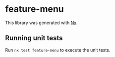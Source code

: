 # feature-menu

This library was generated with [Nx](https://nx.dev).

## Running unit tests

Run `nx test feature-menu` to execute the unit tests.
